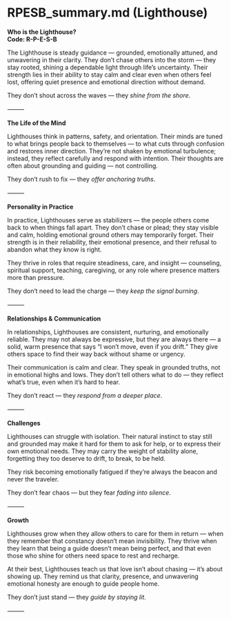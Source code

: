# RPESB_summary.md (Lighthouse)

**Who is the Lighthouse?**  
**Code: R-P-E-S-B**

The Lighthouse is steady guidance — grounded, emotionally attuned, and unwavering in their clarity. They don’t chase others into the storm — they stay rooted, shining a dependable light through life’s uncertainty. Their strength lies in their ability to stay calm and clear even when others feel lost, offering quiet presence and emotional direction without demand.

They don’t shout across the waves — they *shine from the shore*.

⸻

**The Life of the Mind**

Lighthouses think in patterns, safety, and orientation. Their minds are tuned to what brings people back to themselves — to what cuts through confusion and restores inner direction. They’re not shaken by emotional turbulence; instead, they reflect carefully and respond with intention. Their thoughts are often about grounding and guiding — not controlling.

They don’t rush to fix — they *offer anchoring truths*.

⸻

**Personality in Practice**

In practice, Lighthouses serve as stabilizers — the people others come back to when things fall apart. They don’t chase or plead; they stay visible and calm, holding emotional ground others may temporarily forget. Their strength is in their reliability, their emotional presence, and their refusal to abandon what they know is right.

They thrive in roles that require steadiness, care, and insight — counseling, spiritual support, teaching, caregiving, or any role where presence matters more than pressure.

They don’t need to lead the charge — they *keep the signal burning*.

⸻

**Relationships & Communication**

In relationships, Lighthouses are consistent, nurturing, and emotionally reliable. They may not always be expressive, but they are always there — a solid, warm presence that says “I won’t move, even if you drift.” They give others space to find their way back without shame or urgency.

Their communication is calm and clear. They speak in grounded truths, not in emotional highs and lows. They don’t tell others what to do — they reflect what’s true, even when it’s hard to hear.

They don’t react — they *respond from a deeper place*.

⸻

**Challenges**

Lighthouses can struggle with isolation. Their natural instinct to stay still and grounded may make it hard for them to ask for help, or to express their own emotional needs. They may carry the weight of stability alone, forgetting they too deserve to drift, to break, to be held.

They risk becoming emotionally fatigued if they’re always the beacon and never the traveler.

They don’t fear chaos — but they fear *fading into silence*.

⸻

**Growth**

Lighthouses grow when they allow others to care for them in return — when they remember that constancy doesn’t mean invisibility. They thrive when they learn that being a guide doesn’t mean being perfect, and that even those who shine for others need space to rest and recharge.

At their best, Lighthouses teach us that love isn’t about chasing — it’s about showing up. They remind us that clarity, presence, and unwavering emotional honesty are enough to guide people home.

They don’t just stand — they *guide by staying lit*.

⸻
